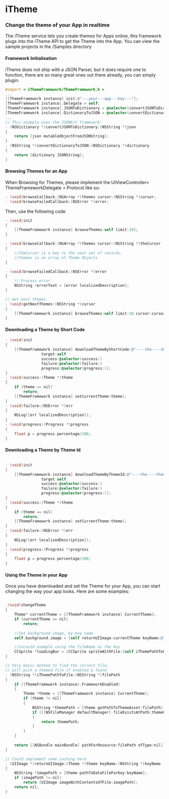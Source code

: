 # iTheme

### Change the theme of your App in realtime

The iTheme service lets you create themes for Apps online, this framework plugs into
the iTheme API to get the Theme into the App.
You can view the sample projects in the /Samples directory

#### Framework Initialisation

iTheme does not ship with a JSON Parser, but it does require one to function,
there are so many great ones out there already, you can simply plugin.

```objective-c
#import < iThemeFramework/ThemeFramework.h >
...
[[ThemeFramework instance] init:@"---your---app---key---"];
[ThemeFramework instance].Delegate = self;
[ThemeFramework instance].JSONToDictionary = @selector(convertJSONToDictionary:);
[ThemeFramework instance].DictionaryToJSON = @selector(convertDictionaryToJSON:);
...
// This example uses the JSONKit framework:
- (NSDictionary *)convertJSONToDictionary:(NSString *)json
{
    return [json mutableObjectFromJSONString];
}
- (NSString *)convertDictionaryToJSON:(NSDictionary *)dictionary
{
    return [dictionary JSONString];
}
```



#### Browsing Themes for an App

When Browsing for Themes, please implement the UIViewController< ThemeFrameworkDelegate > Protocol like so:

```objective-c
- (void)browseCallback:(NSArray *)themes cursor:(NSString *)cursor;
- (void)browseFailedCallback:(NSError *)error;
```

Then, use the following code

```objective-c
- (void)init
{
	[[ThemeFramework instance] browseThemes:self limit:10];
}

- (void)browseCallback:(NSArray *)themes cursor:(NSString *)theCursor
{
    //theCursor is a key to the next set of records,
    //themes is an array of Theme Objects
}

- (void)browseFailedCallback:(NSError *)error
{
	// Process error
	NSString *errorText = [error localizedDescription];
}

// Get next themes
- (void)getNextThemes:(NSString *)cursor
{
	[[ThemeFramework instance] browseThemes:self limit:10 cursor:cursor];
}

```

#### Downloading a Theme by Short Code

```objective-c
- (void)init
{
	[[ThemeFramework instance] downloadThemeByShortCode:@"----the----short----code----"
				target:self 
				success:@selector(success:) 
				failure:@selector(failure:) 
				progress:@selector(progress:)];
}	
- (void)success:(Theme *)theme
{
	if (theme == nil)
		return;
	[[ThemeFramework instance] setCurrentTheme:theme];
}
- (void)failure:(NSError *)err
{
	NSLog([err localizedDescription]);
}
- (void)progress:(Progress *)progress
{
	float p = progress.percentage/100;
}
```


#### Downloading a Theme by Theme Id

```objective-c

- (void)init
{
	[[ThemeFramework instance] downloadThemeByThemeId:@"----the----theme----id----"
				target:self 
				success:@selector(success:) 
				failure:@selector(failure:) 
				progress:@selector(progress:)];
}	
- (void)success:(Theme *)theme
{
	if (theme == nil)
		return;
	[[ThemeFramework instance] setCurrentTheme:theme];
}
- (void)failure:(NSError *)err
{
	NSLog([err localizedDescription]);
}
- (void)progress:(Progress *)progress
{
	float p = progress.percentage/100;
}

```

#### Using the Theme in your App

Once you have downloaded and set the Theme for your App, you can start changing
the way your app looks. Here are some examples:

```objective-c

-(void)changeTheme
{
	Theme* currentTheme = [[ThemeFramework instance] CurrentTheme];
	if (currentTheme == nil)
		return;
    
	//Set background image, by key name
	self.background.image = [self returnUIImage:currentTheme keyName:@"shortCodeBG"];

	//Cocos2d example using the fileName as the key
	CCSprite *loadingBar = [CCSprite spriteWithFile:[self iThemePathToFile:@"loadingBar.png"]];
}

// Very basic method to find the correct file,
// will pick a themed file if enabled & found
- (NSString *)iThemePathToFile:(NSString *)filePath
{
	if ([ThemeFramework instance].FrameworkEnabled)
	{
		Theme *theme = [[ThemeFramework instance] CurrentTheme];
		if (theme != nil)
		{
			NSString *themePath = [theme getPathToThemeAsset:filePath];
			if ([[NSFileManager defaultManager] fileExistsAtPath:themePath])
			{
				return themePath;
			}
		}
	}
	
	return [[NSBundle mainBundle] pathForResource:filePath ofType:nil];
}

// Could implement some caching here.
- (UIImage *)returnUIImage:(Theme *)theme keyName:(NSString *)keyName
{
	NSString *imagePath = [theme pathToDataFileForKey:keyName];
	if (imagePath != nil)
		return [UIImage imageWithContentsOfFile:imagePath];
	return nil;
}

```